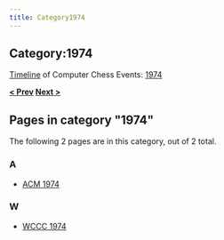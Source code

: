 ```yaml
---
title: Category1974
---
```

## Category:1974



[Timeline](Timeline "Timeline") of Computer Chess Events: [1974](https://en.wikipedia.org/wiki/1974)

**[\< Prev](Category:1973 "Category:1973") [Next >](Category:1975 "Category:1975")**

## Pages in category "1974"

The following 2 pages are in this category, out of 2 total.

### A

- [ACM 1974](ACM_1974 "ACM 1974")

### W

- [WCCC 1974](WCCC_1974 "WCCC 1974")

